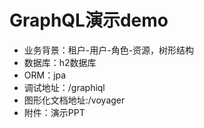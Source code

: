 # GraphQL演示demo
- 业务背景：租户-用户-角色-资源，树形结构
- 数据库：h2数据库
- ORM：jpa
- 调试地址：/graphiql
- 图形化文档地址:/voyager
- 附件：演示PPT